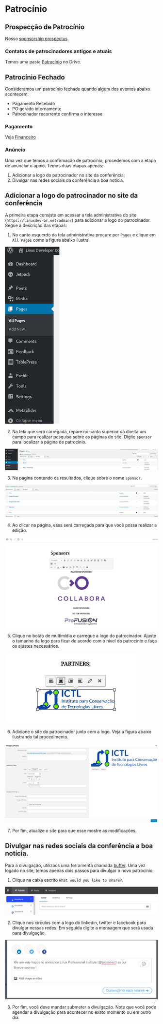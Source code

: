 # Patrocínio

## Prospecção de Patrocínio

Nosso [sponsorship prospectus](https://drive.google.com/open?id=1LB6kG72pypIjTGs3apLYR45MFrB4iYPAfx_4nCHznqs).

### Contatos de patrocinadores antigos e atuais

Temos uma pasta [Patrocínio](https://drive.google.com/drive/folders/1uStlqZzUjq7icEXMd4qbqz5De2feECpW?usp=sharing) no Drive.

## Patrocínio Fechado

Consideramos um patrocínio fechado quando algum dos eventos abaixo acontecem:

* Pagamento Recebido
* PO gerado internamente
* Patrocinador recorrente confirma o interesse

### Pagamento

Veja [Financeiro](financeiro.md)

### Anúncio

Uma vez que temos a confirmação de patrocínio, procedemos com a etapa de
anunciar o apoio. Temos duas etapas apenas:

1. Adicionar a logo do patrocinador no site da conferência;
2. Divulgar nas redes sociais da conferência a boa notícia.

## Adicionar a logo do patrocinador no site da conferência

A primeira etapa consiste em acessar a tela administrativa do site
(`https://linuxdev-br.net/admin/`) para adicionar a logo do patrocinador. Segue
a descrição das etapas:

1. No canto esquerdo da tela administrativa procure por `Pages` e clique em
   `All Pages` como a figura abaixo ilustra.

![Alt text](figuras/procedimento_patrocinio/wp-1.png?raw=true "All Pages")

2. Na tela que será carregada, repare no canto superior da direita um campo
   para realizar pesquisa sobre as páginas do site. Digite `sponsor` para
   localizar a página de patrocínio.

![Alt text](figuras/procedimento_patrocinio/wp-2.png?raw=true "Search page")

3. Na página contendo os resultados, clique sobre o nome `sponsor`.

![Alt text](figuras/procedimento_patrocinio/wp-3.png?raw=true "sponsor")

4. Ao clicar na página, essa será carregada para que você possa realizar a
   edição.

![Alt text](figuras/procedimento_patrocinio/wp-4.png?raw=true "Sponsor page")

5. Clique no botão de multimídia e carregue a logo do patrocinador. Ajuste o
   tamanho da logo para ficar de acordo com o nível do patrocínio e faça os
   ajustes necessários.

![Alt text](figuras/procedimento_patrocinio/wp-5.png?raw=true "Logo")

6. Adicione o site do patrocinador junto com a logo. Veja a figura abaixo
   ilustrando tal procedimento.

![Alt text](figuras/procedimento_patrocinio/wp-6.png?raw=true "Link")

7. Por fim, atualize o site para que esse mostre as modificações.

## Divulgar nas redes sociais da conferência a boa notícia.

Para a divulgação, utilizaos uma ferramenta chamada
[buffer](https://buffer.com/). Uma vez logado no site, temos apenas dois passos
para divulgar o novo patrocínio:

1. Clique na caixa escrito `What would you like to share?`.

![Alt text](figuras/procedimento_patrocinio/buffer_1.png?raw=true "Publisher")

2. Clique nos círculos com a logo do linkedin, twitter e facebook para divulgar
   nessas redes. Em seguida digite a mensagem que será usada para divulgação.

![Alt text](figuras/procedimento_patrocinio/buffer_2.png?raw=true "Message")

3. Por fim, você deve mandar submeter a divulgação. Note que você pode agendar
   a divulgação para acontecer no exato momento ou em outro dia.
